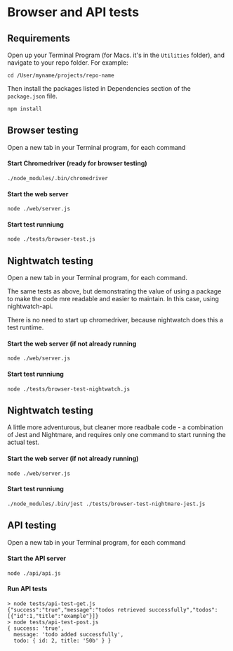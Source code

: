 # Browser and API tests

## Requirements
Open up your Terminal Program (for Macs. it's in the `Utilities` folder), and navigate to your repo folder. For example:
```
cd /User/myname/projects/repo-name
```
Then install the packages listed in Dependencies section of the `package.json` file.
```
npm install
```

## Browser testing

Open a new tab in your Terminal program, for each command

#### Start Chromedriver (ready for browser testing)
```
./node_modules/.bin/chromedriver
```
#### Start the web server
```
node ./web/server.js
```
#### Start test runniung
```
node ./tests/browser-test.js
```

## Nightwatch testing

Open a new tab in your Terminal program, for each command.

The same tests as above, but demonstrating the value of using a package to make the code mre readable and easier to maintain. In this case, using nightwatch-api.

There is no need to start up chromedriver, because nightwatch does this a test runtime.

#### Start the web server (if not already running
```
node ./web/server.js
```
#### Start test runniung
```
node ./tests/browser-test-nightwatch.js
```

## Nightwatch testing

A little more adventurous, but cleaner more readbale code - a combination of Jest and Nightmare, and requires only one command to start running the actual test.


#### Start the web server (if not already running)
```
node ./web/server.js
```
#### Start test runniung
```
./node_modules/.bin/jest ./tests/browser-test-nightmare-jest.js

```

## API testing

Open a new tab in your Terminal program, for each command

#### Start the API server
```
node ./api/api.js
```
#### Run API tests
```
> node tests/api-test-get.js
{"success":"true","message":"todos retrieved successfully","todos":[{"id":1,"title":"example"}]}
> node tests/api-test-post.js
{ success: 'true',
  message: 'todo added successfully',
  todo: { id: 2, title: '50b' } }
```
